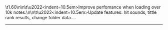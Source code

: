 \t1.60\n\n\t\u2022<indent=10.5em>Improve perfomance when loading over 10k notes.</indent>\n\n\t\u2022<indent=10.5em>Update features: hit sounds, tittle rank results, change folder data....</indent>

---

